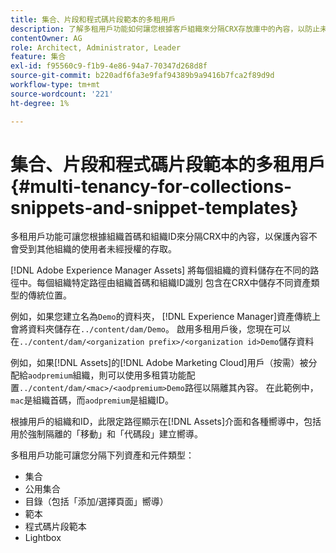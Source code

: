 ```yaml
---
title: 集合、片段和程式碼片段範本的多租用戶
description: 了解多租用戶功能如何讓您根據客戶組織來分隔CRX存放庫中的內容，以防止未經授權的存取。
contentOwner: AG
role: Architect, Administrator, Leader
feature: 集合
exl-id: f95560c9-f1b9-4e86-94a7-70347d268d8f
source-git-commit: b220adf6fa3e9faf94389b9a9416b7fca2f89d9d
workflow-type: tm+mt
source-wordcount: '221'
ht-degree: 1%

---
```


# 集合、片段和程式碼片段範本的多租用戶{#multi-tenancy-for-collections-snippets-and-snippet-templates}

多租用戶功能可讓您根據組織首碼和組織ID來分隔CRX中的內容，以保護內容不會受到其他組織的使用者未經授權的存取。

[!DNL Adobe Experience Manager Assets] 將每個組織的資料儲存在不同的路徑中。每個組織特定路徑由組織首碼和組織ID識別
包含在CRX中儲存不同資產類型的傳統位置。

例如，如果您建立名為`Demo`的資料夾， [!DNL Experience Manager]資產傳統上會將資料夾儲存在`../content/dam/Demo`。 啟用多租用戶後，您現在可以在`../content/dam/<organization prefix>/<organization id>Demo`儲存資料

例如，如果[!DNL Assets]的[!DNL Adobe Marketing Cloud]用戶（按需）被分配給`aodpremium`組織，則可以使用多租賃功能配置`../content/dam/<mac>/<aodpremium>Demo`路徑以隔離其內容。 在此範例中，`mac`是組織首碼，而`aodpremium`是組織ID。

根據用戶的組織和ID，此限定路徑顯示在[!DNL Assets]介面和各種嚮導中，包括用於強制隔離的「移動」和「代碼段」建立嚮導。

多租用戶功能可讓您分隔下列資產和元件類型：

* 集合
* 公用集合
* 目錄（包括「添加/選擇頁面」嚮導）
* 範本
* 程式碼片段範本
* Lightbox
